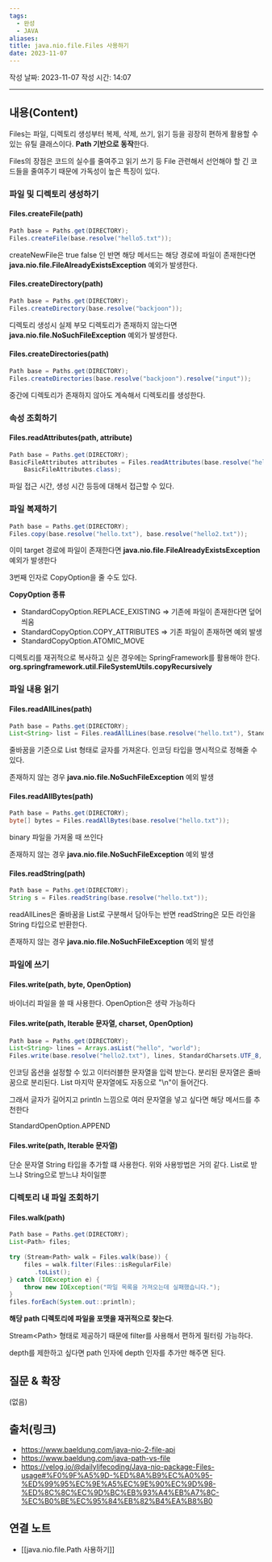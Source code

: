 ```yaml
---
tags:
  - 완성
  - JAVA
aliases: 
title: java.nio.file.Files 사용하기
date: 2023-11-07
---
```

작성 날짜: 2023-11-07
작성 시간: 14:07


----
## 내용(Content)

Files는 파일, 디렉토리 생성부터 복제, 삭제, 쓰기, 읽기 등을 굉장히 편하게 활용할 수 있는 유틸 클래스이다. **Path 기반으로 동작**한다.

Files의 장점은 코드의 실수를 줄여주고 읽기 쓰기 등 File 관련해서 선언해야 할 긴 코드들을 줄여주기 때문에 가독성이 높은 특징이 있다.


### 파일 및 디렉토리 생성하기

#### Files.createFile(path)

```java
Path base = Paths.get(DIRECTORY);  
Files.createFile(base.resolve("hello5.txt"));
```

createNewFile은 true false 인 반면 해당 메서드는 해당 경로에 파일이 존재한다면 
**java.nio.file.FileAlreadyExistsException** 예외가 발생한다.

#### Files.createDirectory(path)

```java
Path base = Paths.get(DIRECTORY);  
Files.createDirectory(base.resolve("backjoon"));
```


디렉토리 생성시 실제 부모 디렉토리가 존재하지 않는다면 **java.nio.file.NoSuchFileException** 예외가 발생한다.

#### Files.createDirectories(path)

```java
Path base = Paths.get(DIRECTORY);  
Files.createDirectories(base.resolve("backjoon").resolve("input"));
```

중간에 디렉토리가 존재하지 않아도 계속해서 디렉토리를 생성한다.

### 속성 조회하기

#### Files.readAttributes(path, attribute)

```java
Path base = Paths.get(DIRECTORY);  
BasicFileAttributes attributes = Files.readAttributes(base.resolve("hello.txt"),  
    BasicFileAttributes.class);
```


파일 접근 시간, 생성 시간 등등에 대해서 접근할 수 있다.


### 파일 복제하기

```java
Path base = Paths.get(DIRECTORY);  
Files.copy(base.resolve("hello.txt"), base.resolve("hello2.txt"));
```

이미 target 경로에 파일이 존재한다면 **java.nio.file.FileAlreadyExistsException** 예외가 발생한다

3번째 인자로 CopyOption을 줄 수도 있다.

**CopyOption 종류**
- StandardCopyOption.REPLACE_EXISTING => 기존에 파일이 존재한다면 덮어 씌움
- StandardCopyOption.COPY_ATTRIBUTES => 기존 파일이 존재하면 예외 발생
- StandardCopyOption.ATOMIC_MOVE

디렉토리를 재귀적으로 복사하고 싶은 경우에는 SpringFramework를 활용해야 한다.
**org.springframework.util.FileSystemUtils.copyRecursively**


### 파일 내용 읽기

#### Files.readAllLines(path)

```java
Path base = Paths.get(DIRECTORY);  
List<String> list = Files.readAllLines(base.resolve("hello.txt"), StandardCharsets.UTF_8);
```

줄바꿈을 기준으로 List 형태로 글자를 가져온다.  인코딩 타입을 명시적으로 정해줄 수 있다.

존재하지 않는 경우 **java.nio.file.NoSuchFileException** 예외 발생
#### Files.readAllBytes(path)

```java
Path base = Paths.get(DIRECTORY);  
byte[] bytes = Files.readAllBytes(base.resolve("hello.txt"));
```

binary 파일을 가져올 때 쓰인다

존재하지 않는 경우 **java.nio.file.NoSuchFileException** 예외 발생


#### Files.readString(path)

```java
Path base = Paths.get(DIRECTORY);  
String s = Files.readString(base.resolve("hello.txt"));
```

readAllLines은 줄바꿈을 List로 구분해서 담아두는 반면 readString은 모든 라인을 String 타입으로 반환한다.

존재하지 않는 경우 **java.nio.file.NoSuchFileException** 예외 발생


### 파일에 쓰기

#### Files.write(path, byte, OpenOption)

바이너리 파일을 쓸 때 사용한다. OpenOption은 생략 가능하다


#### Files.write(path, Iterable 문자열, charset, OpenOption)

```java
Path base = Paths.get(DIRECTORY);  
List<String> lines = Arrays.asList("hello", "world");  
Files.write(base.resolve("hello2.txt"), lines, StandardCharsets.UTF_8, StandardOpenOption.CREATE);
```

인코딩 옵션을 설정할 수 있고 이터러블한 문자열을 입력 받는다. 분리된 문자열은 줄바꿈으로 분리된다. List 마지막 문자열에도 자동으로 "\n"이 들어간다.

그래서 글자가 길어지고 println 느낌으로 여러 문자열을 넣고 싶다면 해당 메서드를 추천한다

StandardOpenOption.APPEND 

#### Files.write(path, Iterable 문자열)

단순 문자열 String 타입을 추가할 떄 사용한다. 위와 사용방법은 거의 같다. List로 받느냐 String으로 받느냐 차이일뿐

### 디렉토리 내 파일 조회하기

#### Files.walk(path)

```java
Path base = Paths.get(DIRECTORY);  
List<Path> files;  
  
try (Stream<Path> walk = Files.walk(base)) {  
    files = walk.filter(Files::isRegularFile)  
       .toList();  
} catch (IOException e) {  
    throw new IOException("파일 목록을 가져오는데 실패했습니다.");  
}  
files.forEach(System.out::println);
```

**해당 path 디렉토리에 파일을  포맷을 재귀적으로 찾는다**. 

Stream\<Path> 형태로 제공하기 때문에
filter를 사용해서 편하게 필터링 가능하다.

depth를 제한하고 싶다면 path 인자에 depth 인자를 추가만 해주면 된다.
## 질문 & 확장

(없음)

## 출처(링크)
- https://www.baeldung.com/java-nio-2-file-api
- https://www.baeldung.com/java-path-vs-file
- https://velog.io/@dailylifecoding/Java-nio-package-Files-usage#%F0%9F%A5%9D-%ED%8A%B9%EC%A0%95-%ED%99%95%EC%9E%A5%EC%9E%90%EC%9D%98-%ED%8C%8C%EC%9D%BC%EB%93%A4%EB%A7%8C-%EC%B0%BE%EC%95%84%EB%82%B4%EA%B8%B0
## 연결 노트

- [[java.nio.file.Path 사용하기]]








